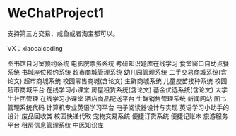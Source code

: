 # WeChatProject1

支持第三方交易、咸鱼或者淘宝都可以。


VX：xiaocaicoding

图书馆自习室预约系统  电影院票务系统  考研知识题库在线学习  食堂窗口自助点餐系统   书城座位预约系统   超市商城管理系统  幼儿园管理系统   二手交易商城系统(含论文)  超市商城系统  校园零售商城(含论文)  生鲜商城系统    儿童疫苗接种系统    校园超市商城平台  在线学习小课堂  房屋租赁系统(含论文)   基金优选系统(含论文)    大学生社团管理   在线学习小课堂  酒店商品配送平台  生鲜销售管理系统  新闻网站  图书管理系统代码  计算机专业英语学习平台  电子阅读器设计与实现  英语学习小助手的设计  废品回收类  校园快递代取  宠物交易系统  便捷订货系统  便捷记账本  旅游服务平台  租房信息管理系统  中医知识库
